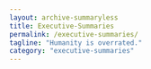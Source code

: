 ```yaml
---
layout: archive-summaryless
title: Executive-Summaries
permalink: /executive-summaries/
tagline: "Humanity is overrated."
category: "executive-summaries"
---
```

